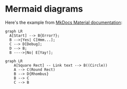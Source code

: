 # Mermaid diagrams

Here's the example from [MkDocs Material documentation](https://squidfunk.github.io/mkdocs-material/reference/diagrams/#using-flowcharts): 

```mermaid
graph LR
  A[Start] --> B{Error?};
  B -->|Yes| C[Hmm...];
  C --> D[Debug];
  D --> B;
  B ---->|No| E[Yay!];
```

```mermaid
graph LR
    A[Square Rect] -- Link text --> B((Circle))
    A --> C(Round Rect)
    B --> D{Rhombus}
    B --> C
    C --> B
```
